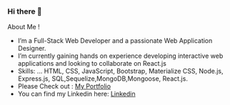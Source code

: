 ### Hi there 👋

About Me !

- I’m a Full-Stack Web Developer and a passionate Web Application Designer.
- I’m currently gaining hands on experience developing interactive web applications and looking to collaborate on React.js
- Skills: ... HTML, CSS, JavaScript, Bootstrap, Materialize CSS, Node.js, Express.js, SQL,Sequelize,MongoDB,Mongoose, React.js.
- Please Check out : [My Portfolio](https://achuv37.github.io/react-portfolio-av/)
- You can find my Linkedin here:  [Linkedin](http://linkedin.com/in/aswathy-venugopalapillai-46339414a)


